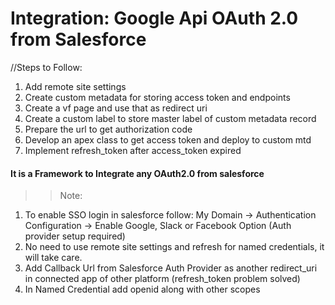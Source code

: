 # Integration: Google Api OAuth 2.0 from Salesforce

//Steps to Follow:
1. Add remote site settings
2. Create custom metadata for storing access token and endpoints 
3. Create a vf page and use that as redirect uri
4. Create a custom label to store master label of custom metadata record
5. Prepare the url to get authorization code
6. Develop an apex class to get access token and deploy to custom mtd
7. Implement refresh_token after access_token expired

#### It is a Framework to Integrate any OAuth2.0 from salesforce


>>Note:
1. To enable SSO login in salesforce follow:
My Domain -> Authentication Configuration -> Enable Google, Slack or Facebook Option (Auth provider setup required)
2. No need to use remote site settings and refresh for named credentials, it will take care.
3. Add Callback Url from Salesforce Auth Provider as another redirect_uri in connected app of other platform (refresh_token problem solved)
4. In Named Credential add openid along with other scopes